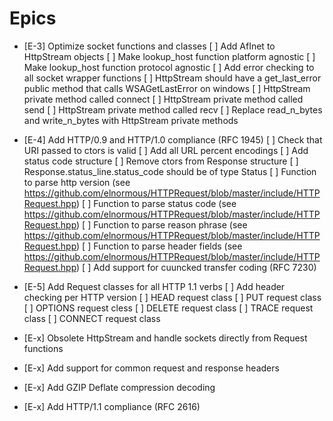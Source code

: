 # Epics
- [E-3] Optimize socket functions and classes
  [ ] Add AfInet to HttpStream objects
  [ ] Make lookup_host function platform agnostic
  [ ] Make lookup_host function protocol agnostic
  [ ] Add error checking to all socket wrapper functions
  [ ] HttpStream should have a get_last_error public method that calls WSAGetLastError on windows
  [ ] HttpStream private method called connect
  [ ] HttpStream private method called send
  [ ] HttpStream private method called recv
  [ ] Replace read_n_bytes and write_n_bytes with HttpStream private methods

- [E-4] Add HTTP/0.9 and HTTP/1.0 compliance (RFC 1945)
  [ ] Check that URI passed to ctors is valid
  [ ] Add all URL percent encodings
  [ ] Add status code structure
  [ ] Remove ctors from Response structure
  [ ] Response.status_line.status_code should be of type Status
  [ ] Function to parse http version (see https://github.com/elnormous/HTTPRequest/blob/master/include/HTTPRequest.hpp)
  [ ] Function to parse status code (see https://github.com/elnormous/HTTPRequest/blob/master/include/HTTPRequest.hpp)
  [ ] Function to parse reason phrase (see https://github.com/elnormous/HTTPRequest/blob/master/include/HTTPRequest.hpp)
  [ ] Function to parse header fields (see https://github.com/elnormous/HTTPRequest/blob/master/include/HTTPRequest.hpp)
  [ ] Add support for cuuncked transfer coding (RFC 7230)

- [E-5] Add Request classes for all HTTP 1.1 verbs
	[ ] Add header checking per HTTP version
	[ ] HEAD request class
	[ ] PUT request class
	[ ] OPTIONS request cless
	[ ] DELETE request class
	[ ] TRACE request class
	[ ] CONNECT request class

- [E-x] Obsolete HttpStream and handle sockets directly from Request functions
- [E-x] Add support for common request and response headers
- [E-x] Add GZIP Deflate compression decoding
- [E-x] Add HTTP/1.1 compliance (RFC 2616)
